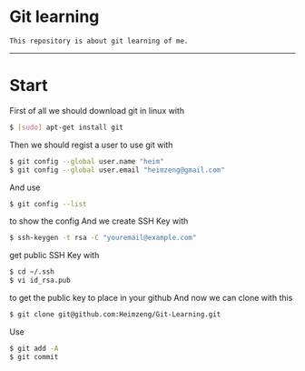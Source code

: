 # Git learning
	This repository is about git learning of me.
---------------------------------------------
# Start
First of all we should download git in linux with 	
```Bash
$ [sudo] apt-get install git
```
Then we should regist a user to use git with
```Bash
$ git config --global user.name "heim"
$ git config --global user.email "heimzeng@gmail.com"
```
And use
```Bash
$ git config --list
```
to show the config
And we create SSH Key with
```Bash
$ ssh-keygen -t rsa -C "youremail@example.com"
```
get public SSH Key with 
```Bash
$ cd ~/.ssh
$ vi id_rsa.pub
```
to get the public key to place in your github
And now we can clone with this
```Bash
$ git clone git@github.com:Heimzeng/Git-Learning.git
```
Use
```Bash
$ git add -A
$ git commit
```